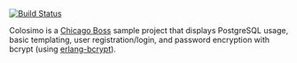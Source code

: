 [![Build Status](https://api.travis-ci.org/cuongth/colosimo.png?branch=master)](https://travis-ci.org/cuongth/colosimo)

Colosimo is a [Chicago Boss](http://www.chicagoboss.org) sample project that displays PostgreSQL usage, basic templating, user registration/login, and password encryption with bcrypt (using [erlang-bcrypt](https://github.com/mrinalwadhwa/erlang-bcrypt)).
